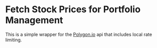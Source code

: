 # Fetch Stock Prices for Portfolio Management
This is a simple wrapper for the [Polygon.io](https://polygon.io/) api that includes local rate limiting.
